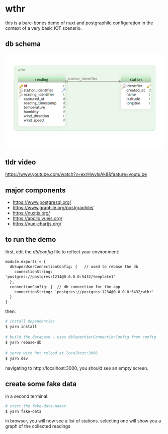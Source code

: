 # wthr
this is a bare-bones demo of nuxt and postgraphile configuration in the context of a very basic IOT scenario.
## db schema
![wthr schema](db/wthr.png)
## tldr video
https://www.youtube.com/watch?v=exrHwvlsAk8&feature=youtu.be
## major components
- https://www.postgresql.org/
- https://www.graphile.org/postgraphile/
- https://nuxtjs.org/
- https://apollo.vuejs.org/
- https://vue-chartjs.org/
## to run the demo
first, edit the *db/config* file to reflect your environment:
```
module.exports = {
  dbSuperUserConnectionConfig: {   // used to rebase the db
    connectionString: 'postgres://postgres:1234@0.0.0.0:5432/template1'
  },
  connectionConfig: {  // db connection for the app
    connectionString: 'postgres://postgres:1234@0.0.0.0:5432/wthr'
  }
}
```
then:
```bash
# install dependencies
$ yarn install

# build the database - uses dbSuperUserConnectionConfig from config
$ yarn rebase-db

# serve with hot reload at localhost:3000
$ yarn dev
```
navigating to http://localhost:3000, you should see an empty screen.
## create some fake data
in a second terminal:
```bash
# start the fake-data-maker
$ yarn fake-data
```
in browser, you will now see a list of stations. selecting one will show you a graph of the collected readings
